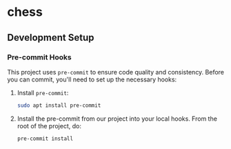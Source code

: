 # chess

## Development Setup

### Pre-commit Hooks

This project uses `pre-commit` to ensure code quality and consistency. Before you can commit, you'll need to set up the necessary hooks:

1. Install `pre-commit`:
   ```bash
   sudo apt install pre-commit

2. Install the pre-commit from our project into your local hooks. From the root of the project, do:
   ```bash
   pre-commit install
